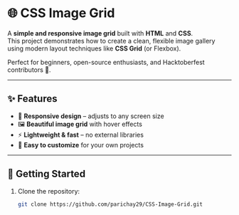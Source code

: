 # 🌐 CSS Image Grid

A **simple and responsive image grid** built with **HTML** and **CSS**.  
This project demonstrates how to create a clean, flexible image gallery using modern layout techniques like **CSS Grid** (or Flexbox).  

Perfect for beginners, open-source enthusiasts, and Hacktoberfest contributors 🎉.  

---

## ✨ Features
- 📱 **Responsive design** – adjusts to any screen size  
- 🖼️ **Beautiful image grid** with hover effects  
- ⚡ **Lightweight & fast** – no external libraries  
- 🎨 **Easy to customize** for your own projects  

---

## 🚀 Getting Started

1. Clone the repository:
   ```bash
   git clone https://github.com/parichay29/CSS-Image-Grid.git
